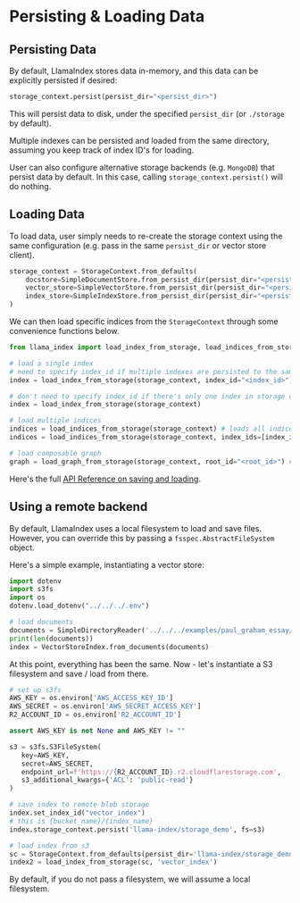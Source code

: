 # Persisting & Loading Data

## Persisting Data
By default, LlamaIndex stores data in-memory, and this data can be explicitly persisted if desired:
```python
storage_context.persist(persist_dir="<persist_dir>")
```
This will persist data to disk, under the specified `persist_dir` (or `./storage` by default).

Multiple indexes can be persisted and loaded from the same directory, assuming you keep track of index ID's for loading.

User can also configure alternative storage backends (e.g. `MongoDB`) that persist data by default.
In this case, calling `storage_context.persist()` will do nothing.

## Loading Data
To load data, user simply needs to re-create the storage context using the same configuration (e.g. pass in the same `persist_dir` or vector store client).

```python
storage_context = StorageContext.from_defaults(
    docstore=SimpleDocumentStore.from_persist_dir(persist_dir="<persist_dir>"),
    vector_store=SimpleVectorStore.from_persist_dir(persist_dir="<persist_dir>"),
    index_store=SimpleIndexStore.from_persist_dir(persist_dir="<persist_dir>"),
)
```

We can then load specific indices from the `StorageContext` through some convenience functions below.


```python
from llama_index import load_index_from_storage, load_indices_from_storage, load_graph_from_storage

# load a single index
# need to specify index_id if multiple indexes are persisted to the same directory
index = load_index_from_storage(storage_context, index_id="<index_id>") 

# don't need to specify index_id if there's only one index in storage context
index = load_index_from_storage(storage_context) 

# load multiple indices
indices = load_indices_from_storage(storage_context) # loads all indices
indices = load_indices_from_storage(storage_context, index_ids=[index_id1, ...]) # loads specific indices

# load composable graph
graph = load_graph_from_storage(storage_context, root_id="<root_id>") # loads graph with the specified root_id
```

Here's the full [API Reference on saving and loading](/reference/storage/indices_save_load.rst).

## Using a remote backend

By default, LlamaIndex uses a local filesystem to load and save files. However, you can override this by passing a `fsspec.AbstractFileSystem` object.

Here's a simple example, instantiating a vector store:
```python
import dotenv
import s3fs
import os
dotenv.load_dotenv("../../../.env")

# load documents
documents = SimpleDirectoryReader('../../../examples/paul_graham_essay/data/').load_data()
print(len(documents))
index = VectorStoreIndex.from_documents(documents)
```

At this point, everything has been the same. Now - let's instantiate a S3 filesystem and save / load from there.

```python
# set up s3fs
AWS_KEY = os.environ['AWS_ACCESS_KEY_ID']
AWS_SECRET = os.environ['AWS_SECRET_ACCESS_KEY']
R2_ACCOUNT_ID = os.environ['R2_ACCOUNT_ID']

assert AWS_KEY is not None and AWS_KEY != ""

s3 = s3fs.S3FileSystem(
   key=AWS_KEY,
   secret=AWS_SECRET,
   endpoint_url=f'https://{R2_ACCOUNT_ID}.r2.cloudflarestorage.com',
   s3_additional_kwargs={'ACL': 'public-read'}
)

# save index to remote blob storage
index.set_index_id("vector_index")
# this is {bucket_name}/{index_name}
index.storage_context.persist('llama-index/storage_demo', fs=s3)

# load index from s3
sc = StorageContext.from_defaults(persist_dir='llama-index/storage_demo', fs=s3)
index2 = load_index_from_storage(sc, 'vector_index')
```

By default, if you do not pass a filesystem, we will assume a local filesystem.